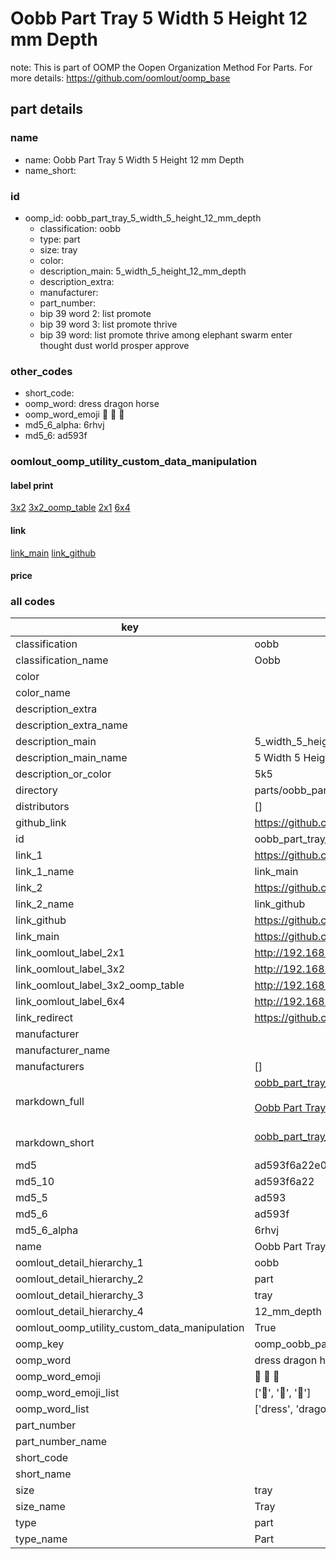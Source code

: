 # Oobb Part Tray 5 Width 5 Height 12 mm Depth  

note: This is part of OOMP the Oopen Organization Method For Parts. For more details: https://github.com/oomlout/oomp_base

##  part details
  







### name
* name: Oobb Part Tray 5 Width 5 Height 12 mm Depth
* name_short: 
### id
* oomp_id: oobb_part_tray_5_width_5_height_12_mm_depth
  * classification: oobb
  * type: part
  * size: tray
  * color: 
  * description_main: 5_width_5_height_12_mm_depth
  * description_extra: 
  * manufacturer: 
  * part_number: 
  * bip 39 word 2: list promote
  * bip 39 word 3: list promote thrive
  * bip 39 word: list promote thrive among elephant swarm enter thought dust world prosper approve

### other_codes
* short_code: 
* oomp_word: dress dragon horse
* oomp_word_emoji :dress: :dragon: :horse:
* md5_6_alpha: 6rhvj
* md5_6: ad593f






### oomlout_oomp_utility_custom_data_manipulation
#### label print
[3x2](http://192.168.1.245:1112/?label=oomp%206rhvj)
[3x2_oomp_table](http://192.168.1.108:1112/?label=oomp%206rhvj)
[2x1](http://192.168.1.242:1112/?label=oomp%206rhvj)
[6x4](http://192.168.1.55:1112/?label=oomp%206rhvj)    

#### link

[link_main](https://github.com/oomlout/oomlout_oomp_version_1_messy/tree/main/parts/oobb_part_tray_5_width_5_height_12_mm_depth) [link_github](https://github.com/oomlout/oomlout_oomp_version_1_messy/tree/main/parts/oobb_part_tray_5_width_5_height_12_mm_depth)                             

#### price







### all codes 
| key | value |  
| --- | --- |  
| classification | oobb |  
| classification_name | Oobb |  
| color |  |  
| color_name |  |  
| description_extra |  |  
| description_extra_name |  |  
| description_main | 5_width_5_height_12_mm_depth |  
| description_main_name | 5 Width 5 Height 12 mm Depth |  
| description_or_color | 5k5 |  
| directory | parts/oobb_part_tray_5_width_5_height_12_mm_depth |  
| distributors | [] |  
| github_link | https://github.com/oomlout/oomlout_oomp_part_src/tree/main/parts/oobb_part_tray_5_width_5_height_12_mm_depth |  
| id | oobb_part_tray_5_width_5_height_12_mm_depth |  
| link_1 | https://github.com/oomlout/oomlout_oomp_version_1_messy/tree/main/parts/oobb_part_tray_5_width_5_height_12_mm_depth |  
| link_1_name | link_main |  
| link_2 | https://github.com/oomlout/oomlout_oomp_version_1_messy/tree/main/parts/oobb_part_tray_5_width_5_height_12_mm_depth |  
| link_2_name | link_github |  
| link_github | https://github.com/oomlout/oomlout_oomp_version_1_messy/tree/main/parts/oobb_part_tray_5_width_5_height_12_mm_depth |  
| link_main | https://github.com/oomlout/oomlout_oomp_version_1_messy/tree/main/parts/oobb_part_tray_5_width_5_height_12_mm_depth |  
| link_oomlout_label_2x1 | http://192.168.1.242:1112/?label=oomp%206rhvj |  
| link_oomlout_label_3x2 | http://192.168.1.245:1112/?label=oomp%206rhvj |  
| link_oomlout_label_3x2_oomp_table | http://192.168.1.108:1112/?label=oomp%206rhvj |  
| link_oomlout_label_6x4 | http://192.168.1.55:1112/?label=oomp%206rhvj |  
| link_redirect | https://github.com/oomlout/oomlout_oomp_version_1_messy/tree/main/parts/oobb_part_tray_5_width_5_height_12_mm_depth |  
| manufacturer |  |  
| manufacturer_name |  |  
| manufacturers | [] |  
| markdown_full | [oobb_part_tray_5_width_5_height_12_mm_depth](none)<br>[](none)<br>[Oobb Part Tray 5 Width 5 Height 12 Mm Depth](none)<br><br> |  
| markdown_short | [oobb_part_tray_5_width_5_height_12_mm_depth](none)<br><br> |  
| md5 | ad593f6a22e0e96f6da3e07fc26b0c13 |  
| md5_10 | ad593f6a22 |  
| md5_5 | ad593 |  
| md5_6 | ad593f |  
| md5_6_alpha | 6rhvj |  
| name | Oobb Part Tray 5 Width 5 Height 12 mm Depth |  
| oomlout_detail_hierarchy_1 | oobb |  
| oomlout_detail_hierarchy_2 | part |  
| oomlout_detail_hierarchy_3 | tray |  
| oomlout_detail_hierarchy_4 | 12_mm_depth |  
| oomlout_oomp_utility_custom_data_manipulation | True |  
| oomp_key | oomp_oobb_part_tray_5_width_5_height_12_mm_depth |  
| oomp_word | dress dragon horse |  
| oomp_word_emoji | :dress: :dragon: :horse: |  
| oomp_word_emoji_list | [':dress:', ':dragon:', ':horse:'] |  
| oomp_word_list | ['dress', 'dragon', 'horse'] |  
| part_number |  |  
| part_number_name |  |  
| short_code |  |  
| short_name |  |  
| size | tray |  
| size_name | Tray |  
| type | part |  
| type_name | Part |  
